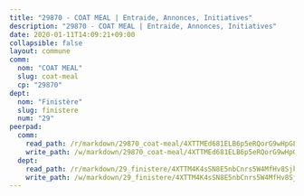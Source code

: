 ```yaml
---
title: "29870 - COAT MEAL | Entraide, Annonces, Initiatives"
description: "29870 - COAT MEAL | Entraide, Annonces, Initiatives"
date: 2020-01-11T14:09:21+09:00
collapsible: false
layout: commune
comm:
  nom: "COAT MEAL"
  slug: coat-meal
  cp: "29870"
dept:
  nom: "Finistère"
  slug: finistere
  num: "29"
peerpad:
  comm:
    read_path: /r/markdown/29870_coat-meal/4XTTMEd681ELB6p5eRQorG9wHpGFCy4sCceJY53eqiW4XRKKV
    write_path: /w/markdown/29870_coat-meal/4XTTMEd681ELB6p5eRQorG9wHpGFCy4sCceJY53eqiW4XRKKV-K3TgU2hYvYaMp8MJHsYx4356nxQvCivGREb1yaFPP65DhpwSHRDUjDB2uw9S7wkNZZX1Waziui9weGdqJpMCKrb6JRkgPdZ62sftfFSy5526RbvJs4TXbW5v47ZFintizz455MfD
  dept:
    read_path: /r/markdown/29_finistere/4XTTM4K4sSN8E5nbCnrs5W4MfHv8SjkZXZkMiZwJKZCUFreuC
    write_path: /w/markdown/29_finistere/4XTTM4K4sSN8E5nbCnrs5W4MfHv8SjkZXZkMiZwJKZCUFreuC-K3TgUmttHvLKDBu5vxQ3oPzTia91UxXiaB3vEFjsHJiDiJD9aQfr6ibvcPa75Eo3oX7ob78s9tVxCKrtPM9bLAmDziVCSFjEgZbp3rqL8Ji8Q5aZhxfTcqkGX75WxHS6TQxtiQQ6
---
```


